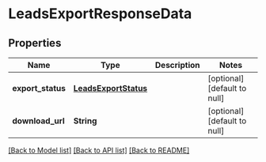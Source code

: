 # LeadsExportResponseData
## Properties

| Name | Type | Description | Notes |
|------------ | ------------- | ------------- | -------------|
| **export\_status** | [**LeadsExportStatus**](LeadsExportStatus.md) |  | [optional] [default to null] |
| **download\_url** | **String** |  | [optional] [default to null] |

[[Back to Model list]](../README.md#documentation-for-models) [[Back to API list]](../README.md#documentation-for-api-endpoints) [[Back to README]](../README.md)

